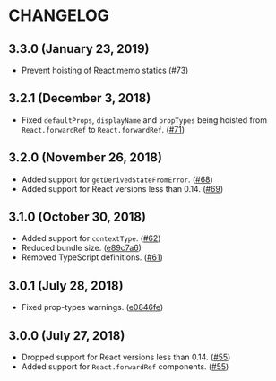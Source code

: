 # CHANGELOG

## 3.3.0 \(January 23, 2019\)

* Prevent hoisting of React.memo statics \(\#73\)

## 3.2.1 \(December 3, 2018\)

* Fixed `defaultProps`, `displayName` and `propTypes` being hoisted from `React.forwardRef` to `React.forwardRef`. \([\#71](https://github.com/mridgway/hoist-non-react-statics/pull/71)\)

## 3.2.0 \(November 26, 2018\)

* Added support for `getDerivedStateFromError`. \([\#68](https://github.com/mridgway/hoist-non-react-statics/pull/68)\)
* Added support for React versions less than 0.14. \([\#69](https://github.com/mridgway/hoist-non-react-statics/pull/69)\)

## 3.1.0 \(October 30, 2018\)

* Added support for `contextType`. \([\#62](https://github.com/mridgway/hoist-non-react-statics/pull/62)\)
* Reduced bundle size. \([e89c7a6](https://github.com/mridgway/hoist-non-react-statics/commit/e89c7a6168edc19eeadb2d149e600b888e8b0446)\)
* Removed TypeScript definitions. \([\#61](https://github.com/mridgway/hoist-non-react-statics/pull/61)\)

## 3.0.1 \(July 28, 2018\)

* Fixed prop-types warnings. \([e0846fe](https://github.com/mridgway/hoist-non-react-statics/commit/e0846feefbad8b34d300de9966ffd607aacb81a3)\)

## 3.0.0 \(July 27, 2018\)

* Dropped support for React versions less than 0.14. \([\#55](https://github.com/mridgway/hoist-non-react-statics/pull/55)\)
* Added support for `React.forwardRef` components. \([\#55](https://github.com/mridgway/hoist-non-react-statics/pull/55)\)

